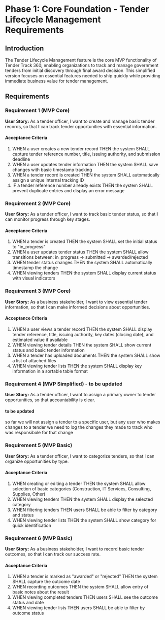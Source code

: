 # Phase 1: Core Foundation - Tender Lifecycle Management Requirements

## Introduction

The Tender Lifecycle Management feature is the core MVP functionality of Tender Track 360, enabling organizations to track and manage government tenders from initial discovery through final award decision. This simplified version focuses on essential features needed to ship quickly while providing immediate business value for tender management.

## Requirements

### Requirement 1 (MVP Core)

**User Story:** As a tender officer, I want to create and manage basic tender records, so that I can track tender opportunities with essential information.

#### Acceptance Criteria

1. WHEN a user creates a new tender record THEN the system SHALL capture tender reference number, title, issuing authority, and submission deadline
2. WHEN a user updates tender information THEN the system SHALL save changes with basic timestamp tracking
3. WHEN a tender record is created THEN the system SHALL automatically assign a unique internal tracking ID
4. IF a tender reference number already exists THEN the system SHALL prevent duplicate entries and display an error message

### Requirement 2 (MVP Core)

**User Story:** As a tender officer, I want to track basic tender status, so that I can monitor progress through key stages.

#### Acceptance Criteria

1. WHEN a tender is created THEN the system SHALL set the initial status to "in_progress"
2. WHEN a user updates tender status THEN the system SHALL allow transitions between: in_progress → submitted → awarded/rejected
3. WHEN tender status changes THEN the system SHALL automatically timestamp the change
4. WHEN viewing tenders THEN the system SHALL display current status with visual indicators

### Requirement 3 (MVP Core)

**User Story:** As a business stakeholder, I want to view essential tender information, so that I can make informed decisions about opportunities.

#### Acceptance Criteria

1. WHEN a user views a tender record THEN the system SHALL display tender reference, title, issuing authority, key dates (closing date), and estimated value if available
2. WHEN viewing tender details THEN the system SHALL show current status and basic tender information
3. WHEN a tender has uploaded documents THEN the system SHALL show a list of attached files
4. WHEN viewing tender lists THEN the system SHALL display key information in a sortable table format

### Requirement 4 (MVP Simplified) - to be updated

**User Story:** As a tender officer, I want to assign a primary owner to tender opportunities, so that accountability is clear.

#### to be updated

so far we will not assign a tender to a specific user, but any user who makes changes to a tender we need to log the changes they made to track who was responsibole for that change

### Requirement 5 (MVP Basic)

**User Story:** As a tender officer, I want to categorize tenders, so that I can organize opportunities by type.

#### Acceptance Criteria

1. WHEN creating or editing a tender THEN the system SHALL allow selection of basic categories (Construction, IT Services, Consulting, Supplies, Other)
2. WHEN viewing tenders THEN the system SHALL display the selected category
3. WHEN filtering tenders THEN users SHALL be able to filter by category and status
4. WHEN viewing tender lists THEN the system SHALL show category for quick identification

### Requirement 6 (MVP Basic)

**User Story:** As a business stakeholder, I want to record basic tender outcomes, so that I can track our success rate.

#### Acceptance Criteria

1. WHEN a tender is marked as "awarded" or "rejected" THEN the system SHALL capture the outcome date
2. WHEN recording outcomes THEN the system SHALL allow entry of basic notes about the result
3. WHEN viewing completed tenders THEN users SHALL see the outcome status and date
4. WHEN viewing tender lists THEN users SHALL be able to filter by outcome status
